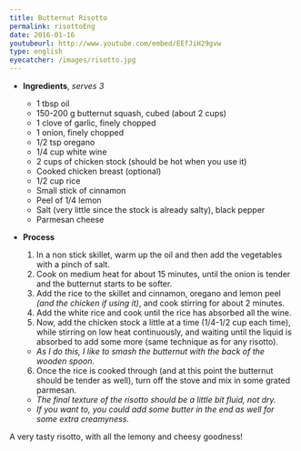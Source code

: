 ```yaml
---
title: Butternut Risotto
permalink: risottoEng
date: 2016-01-16
youtubeurl: http://www.youtube.com/embed/EEfJiH29gvw
type: english
eyecatcher: /images/risotto.jpg
---
```


* **Ingredients**, _serves 3_
  * 1 tbsp oil
  * 150-200 g butternut squash, cubed (about 2 cups)
  * 1 clove of garlic, finely chopped
  * 1 onion, finely chopped
  * 1/2 tsp oregano
  * 1/4 cup white wine
  * 2 cups of chicken stock (should be hot when you use it)
  * Cooked chicken breast (optional)
  * 1/2 cup rice
  * Small stick of cinnamon
  * Peel of 1/4 lemon 
  * Salt (very little since the stock is already salty), black pepper
  * Parmesan cheese

* **Process**
  1. In a non stick skillet, warm up the oil and then add the vegetables with a pinch of salt. 
  2. Cook on medium heat for about 15 minutes, until the onion is tender and the butternut starts to be softer. 
  3. Add the rice to the skillet and cinnamon, oregano and lemon peel _(and the chicken if using it)_, and cook stirring for about 2 minutes. 
  4. Add the white rice  and cook until the rice has absorbed all the wine.
  5. Now, add the chicken stock a little at a time (1/4-1/2 cup each time), while stirring on low heat continuously, and waiting until the liquid is absorbed to add some more (same technique as for any risotto).
   - _As I do this, I like to smash the butternut with the back of the wooden spoon._
  6. Once the rice is cooked through (and at this point the butternut should be tender as well), turn off the stove and mix in some grated parmesan. 
   - _The final texture of the risotto should be a little bit fluid, not dry._
   - _If you want to, you could add some butter in the end as well for some extra creamyness._ 

A very tasty risotto, with all the lemony and cheesy goodness!
